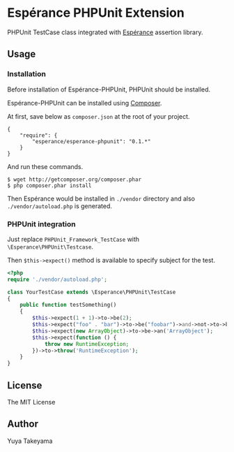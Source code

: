 Esp&eacute;rance PHPUnit Extension
==================================

PHPUnit TestCase class integrated with [Esp&eacute;rance](https://github.com/esperance/esperance) assertion library.

Usage
-----

### Installation

Before installation of Esp&eacute;rance-PHPUnit, PHPUnit should be installed.

Esp&eacute;rance-PHPUnit can be installed using [Composer](http://getcomposer.org/).

At first, save below as `composer.json` at the root of your project.

```
{
    "require": {
        "esperance/esperance-phpunit": "0.1.*"
    }
}
```

And run these commands.

```
$ wget http://getcomposer.org/composer.phar
$ php composer.phar install
```

Then Esp&eacute;rance would be installed in `./vendor` directory and also `./vendor/autoload.php` is generated.

### PHPUnit integration

Just replace `PHPUnit_Framework_TestCase` with `\Esperance\PHPUnit\Testcase`.

Then `$this->expect()` method is available to specify subject for the test.

```php
<?php
require './vendor/autoload.php';

class YourTestCase extends \Esperance\PHPUnit\TestCase
{
    public function testSomething()
    {
        $this->expect(1 + 1)->to->be(2);
        $this->expect("foo" . "bar")->to->be("foobar")->and->not->to->be('baz');
        $this->expect(new ArrayObject)->to->be->an('ArrayObject');
        $this->expect(function () {
            throw new RuntimeException;
        })->to->throw('RuntimeException');
    }
}
```

License
-------

The MIT License

Author
------

Yuya Takeyama
